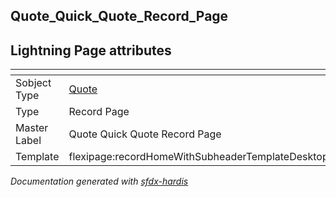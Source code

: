 ## Quote_Quick_Quote_Record_Page

## Lightning Page attributes

|<!-- -->|<!-- -->|
|:---|:---|
|Sobject Type|[Quote](../objects/Quote.md)|
|Type| Record Page|
|Master Label|Quote Quick Quote Record Page|
|Template|flexipage:recordHomeWithSubheaderTemplateDesktop|




<!-- Page description -->


_Documentation generated with [sfdx-hardis](https://sfdx-hardis.cloudity.com)_
